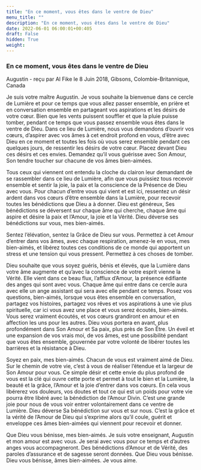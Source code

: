 ```yaml
---
title: "En ce moment, vous êtes dans le ventre de Dieu"
menu_title: ""
description: "En ce moment, vous êtes dans le ventre de Dieu"
date: 2022-06-01 06:00:01+00:405
draft: False
hidden: True
weight:
---
```

### En ce moment, vous êtes dans le ventre de Dieu

Augustin - reçu par Al Fike le 8 Juin 2018, Gibsons, Colombie-Britannique, Canada

Je suis votre maître Augustin. Je vous souhaite la bienvenue dans ce cercle de Lumière et pour ce temps que vous allez passer ensemble, en prière et en conversation ensemble en partageant vos aspirations et les désirs de votre cœur. Bien que les vents puissent souffler et que la pluie puisse tomber, pendant ce temps que vous passez ensemble vous êtes dans le ventre de Dieu. Dans ce lieu de Lumière, nous vous demandons d’ouvrir vos cœurs, d’aspirer avec vos âmes à cet endroit profond en vous, d’être avec Dieu en ce moment et toutes les fois où vous serez ensemble pendant ces quelques jours, de ressentir les désirs de votre cœur. Placez devant Dieu ces désirs et ces envies. Demandez qu’il vous guérisse avec Son Amour, Son tendre toucher sur chacune de vos âmes bien-aimées.

Tous ceux qui viennent ont entendu la cloche du clairon leur demandant de se rassembler dans ce lieu de Lumière, afin que vous puissiez tous recevoir ensemble et sentir la joie, la paix et la conscience de la Présence de Dieu avec vous. Pour chacun d’entre vous qui vient et est ici, ressentez un désir ardent dans vos cœurs d’être ensemble dans la Lumière, pour recevoir toutes les bénédictions que Dieu a à donner. Dieu est généreux, Ses bénédictions se déversent sur chaque âme qui cherche, chaque âme qui aspire et désire la paix et l’Amour, la joie et la Vérité. Dieu déverse ses bénédictions sur vous, mes bien-aimés.

Sentez l’élévation, sentez la Grâce de Dieu sur vous. Permettez à cet Amour d’entrer dans vos âmes, avec chaque respiration, amenez-le en vous, mes bien-aimés, et libérez toutes ces conditions de ce monde qui apportent un stress et une tension qui vous pressent. Permettez à ces choses de tomber.

Dieu souhaite que vous soyez guéris, bénis et élevés, que la Lumière dans votre âme augmente et qu’avec la conscience de votre esprit vienne la Vérité. Elle vient dans ce beau flux, l’afflux d’Amour, la présence édifiante des anges qui sont avec vous. Chaque âme qui entre dans ce cercle aura avec elle un ange assistant qui sera avec elle pendant ce temps. Posez vos questions, bien-aimés, lorsque vous êtes ensemble en conversation, partagez vos histoires, partagez vos rêves et vos aspirations à une vie plus spirituelle, car ici vous avez une place et vous serez écoutés, bien-aimés. Vous serez vraiment écoutés, et vos cœurs grandiront en amour et en affection les uns pour les autres. Dieu vous portera en avant, plus profondément dans Son Amour et Sa paix, plus près de Son Être. Un éveil et une expansion de vos vrais moi, de vos âmes, est une possibilité pendant que vous êtes ensemble, gouvernée par votre volonté de libérer toutes les barrières et la résistance à Dieu.

Soyez en paix, mes bien-aimés. Chacun de vous est vraiment aimé de Dieu. Sur le chemin de votre vie, c’est à vous de réaliser l’étendue et la largeur de Son Amour pour vous. Ce simple désir et cette envie du plus profond de vous est la clé qui ouvre cette porte et permet à tout le bien et la Lumière, la beauté et la grâce, l’Amour et la joie d’entrer dans vos cœurs. En cela vous libérerez vos douleurs, vos doutes et tout ce qui est un poids pour votre vie pourra être libéré avec la bénédiction de l’Amour Divin. C’est une grande joie pour nous de vous voir entrer volontairement dans ce ventre de Lumière. Dieu déverse Sa bénédiction sur vous et sur nous. C’est la grâce et la vérité de l’Amour de Dieu qui s’exprime alors qu’il coule, guérit et enveloppe ces âmes bien-aimées qui viennent pour recevoir et donner.

Que Dieu vous bénisse, mes bien-aimés. Je suis votre enseignant, Augustin et mon amour est avec vous. Je serai avec vous pour ce temps et d’autres anges vous accompagneront. Des bénédictions d’Amour et de Vérité, des paroles d’assurance et de sagesse seront données. Que Dieu vous bénisse. Dieu vous bénisse, âmes bien-aimées. Je vous aime.





